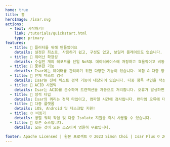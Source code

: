 ```yaml
---
home: true
title: 홈
heroImage: /isar.svg
actions:
  - text: 시작하기!
    link: /tutorials/quickstart.html
    type: primary
features:
  - title: 💙 플러터를 위해 만들었어요
    details: 설정은 최소로, 사용하기 쉽고, 구성도 없고, 보일러 플레이트도 없습니다. 코드 몇 줄만 추가하면 바로 시작할 수 있습니다.
  - title: 🚀 뛰어난 확장성
    details: 수십만 개의 레코드를 단일 NoSQL 데이터베이스에 저장하고 효율적이고 비동기적으로 쿼리할 수 있습니다.
  - title: 🍭 풍부한 기능
    details: Isar에는 데이터를 관리하기 위한 다양한 기능이 있습니다. 복합 & 다중 항목 인덱스, 쿼리 수정자, JSON 지원 등이 있습니다.
  - title: 🔎 전체 텍스트 검색
    details: Isar는 전체 텍스트 검색 기능이 내장되어 있습니다. 다중 항목 색인을 작성하고 레코드를 쉽게 검색할 수 있습니다.
  - title: 🧪 ACID 시멘틱
    details: Isar는 ACID를 준수하며 트랜잭션을 자동으로 처리합니다. 오류가 발생하면 변경 내용을 롤백합니다.
  - title: 💃 정적 타입
    details: Isar의 쿼리는 정적 타입이고, 컴파일 시간에 검사됩니다. 런타임 오류에 대해 걱정할 필요가 없습니다.
  - title: 📱 다중 플랫폼
    details: iOS, Android 및 데스크탑 지원!
  - title: ⏱ 비동기
    details: 병렬 쿼리 작업 및 다중 Isolate 지원을 즉시 사용할 수 있습니다.
  - title: 🦄 오픈 소스입니다.
    details: 모든 것이 오픈 소스이며 영원히 무료입니다.

footer: Apache Licensed | 원본 프로젝트 © 2023 Simon Choi | Isar Plus © 2024-2025 Ahmet Aydın
---
```

